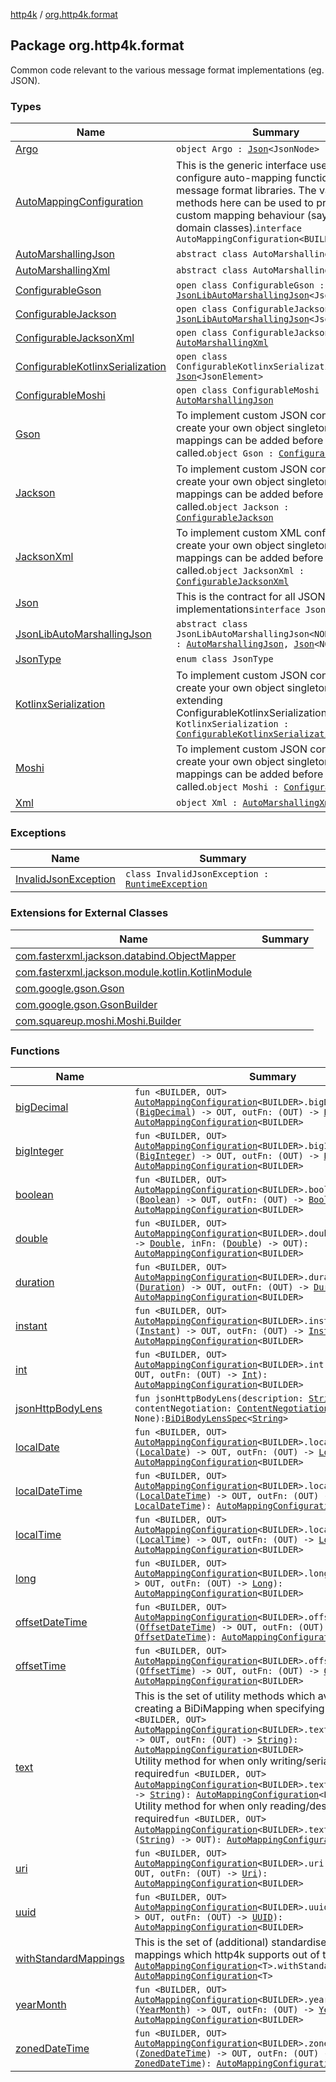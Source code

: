 [http4k](../index.md) / [org.http4k.format](./index.md)

## Package org.http4k.format

Common code relevant to the various message format implementations (eg. JSON).

### Types

| Name | Summary |
|---|---|
| [Argo](-argo/index.md) | `object Argo : `[`Json`](-json/index.md)`<JsonNode>` |
| [AutoMappingConfiguration](-auto-mapping-configuration/index.md) | This is the generic interface used to configure auto-mapping functionality for message format libraries. The various methods here can be used to provide custom mapping behaviour (say for domain classes).`interface AutoMappingConfiguration<BUILDER>` |
| [AutoMarshallingJson](-auto-marshalling-json/index.md) | `abstract class AutoMarshallingJson` |
| [AutoMarshallingXml](-auto-marshalling-xml/index.md) | `abstract class AutoMarshallingXml` |
| [ConfigurableGson](-configurable-gson/index.md) | `open class ConfigurableGson : `[`JsonLibAutoMarshallingJson`](-json-lib-auto-marshalling-json/index.md)`<JsonElement>` |
| [ConfigurableJackson](-configurable-jackson/index.md) | `open class ConfigurableJackson : `[`JsonLibAutoMarshallingJson`](-json-lib-auto-marshalling-json/index.md)`<JsonNode>` |
| [ConfigurableJacksonXml](-configurable-jackson-xml/index.md) | `open class ConfigurableJacksonXml : `[`AutoMarshallingXml`](-auto-marshalling-xml/index.md) |
| [ConfigurableKotlinxSerialization](-configurable-kotlinx-serialization/index.md) | `open class ConfigurableKotlinxSerialization : `[`Json`](-json/index.md)`<JsonElement>` |
| [ConfigurableMoshi](-configurable-moshi/index.md) | `open class ConfigurableMoshi : `[`AutoMarshallingJson`](-auto-marshalling-json/index.md) |
| [Gson](-gson.md) | To implement custom JSON configuration, create your own object singleton. Extra mappings can be added before done() is called.`object Gson : `[`ConfigurableGson`](-configurable-gson/index.md) |
| [Jackson](-jackson.md) | To implement custom JSON configuration, create your own object singleton. Extra mappings can be added before done() is called.`object Jackson : `[`ConfigurableJackson`](-configurable-jackson/index.md) |
| [JacksonXml](-jackson-xml.md) | To implement custom XML configuration, create your own object singleton. Extra mappings can be added before done() is called.`object JacksonXml : `[`ConfigurableJacksonXml`](-configurable-jackson-xml/index.md) |
| [Json](-json/index.md) | This is the contract for all JSON implementations`interface Json<NODE>` |
| [JsonLibAutoMarshallingJson](-json-lib-auto-marshalling-json/index.md) | `abstract class JsonLibAutoMarshallingJson<NODE : `[`Any`](https://kotlinlang.org/api/latest/jvm/stdlib/kotlin/-any/index.html)`> : `[`AutoMarshallingJson`](-auto-marshalling-json/index.md)`, `[`Json`](-json/index.md)`<NODE>` |
| [JsonType](-json-type/index.md) | `enum class JsonType` |
| [KotlinxSerialization](-kotlinx-serialization.md) | To implement custom JSON configuration, create your own object singleton extending ConfigurableKotlinxSerialization.`object KotlinxSerialization : `[`ConfigurableKotlinxSerialization`](-configurable-kotlinx-serialization/index.md) |
| [Moshi](-moshi.md) | To implement custom JSON configuration, create your own object singleton. Extra mappings can be added before done() is called.`object Moshi : `[`ConfigurableMoshi`](-configurable-moshi/index.md) |
| [Xml](-xml/index.md) | `object Xml : `[`AutoMarshallingXml`](-auto-marshalling-xml/index.md) |

### Exceptions

| Name | Summary |
|---|---|
| [InvalidJsonException](-invalid-json-exception/index.md) | `class InvalidJsonException : `[`RuntimeException`](https://kotlinlang.org/api/latest/jvm/stdlib/kotlin/-runtime-exception/index.html) |

### Extensions for External Classes

| Name | Summary |
|---|---|
| [com.fasterxml.jackson.databind.ObjectMapper](com.fasterxml.jackson.databind.-object-mapper/index.md) |  |
| [com.fasterxml.jackson.module.kotlin.KotlinModule](com.fasterxml.jackson.module.kotlin.-kotlin-module/index.md) |  |
| [com.google.gson.Gson](com.google.gson.-gson/index.md) |  |
| [com.google.gson.GsonBuilder](com.google.gson.-gson-builder/index.md) |  |
| [com.squareup.moshi.Moshi.Builder](com.squareup.moshi.-moshi.-builder/index.md) |  |

### Functions

| Name | Summary |
|---|---|
| [bigDecimal](big-decimal.md) | `fun <BUILDER, OUT> `[`AutoMappingConfiguration`](-auto-mapping-configuration/index.md)`<BUILDER>.bigDecimal(inFn: (`[`BigDecimal`](https://docs.oracle.com/javase/9/docs/api/java/math/BigDecimal.html)`) -> OUT, outFn: (OUT) -> `[`BigDecimal`](https://docs.oracle.com/javase/9/docs/api/java/math/BigDecimal.html)`): `[`AutoMappingConfiguration`](-auto-mapping-configuration/index.md)`<BUILDER>` |
| [bigInteger](big-integer.md) | `fun <BUILDER, OUT> `[`AutoMappingConfiguration`](-auto-mapping-configuration/index.md)`<BUILDER>.bigInteger(inFn: (`[`BigInteger`](https://docs.oracle.com/javase/9/docs/api/java/math/BigInteger.html)`) -> OUT, outFn: (OUT) -> `[`BigInteger`](https://docs.oracle.com/javase/9/docs/api/java/math/BigInteger.html)`): `[`AutoMappingConfiguration`](-auto-mapping-configuration/index.md)`<BUILDER>` |
| [boolean](boolean.md) | `fun <BUILDER, OUT> `[`AutoMappingConfiguration`](-auto-mapping-configuration/index.md)`<BUILDER>.boolean(inFn: (`[`Boolean`](https://kotlinlang.org/api/latest/jvm/stdlib/kotlin/-boolean/index.html)`) -> OUT, outFn: (OUT) -> `[`Boolean`](https://kotlinlang.org/api/latest/jvm/stdlib/kotlin/-boolean/index.html)`): `[`AutoMappingConfiguration`](-auto-mapping-configuration/index.md)`<BUILDER>` |
| [double](double.md) | `fun <BUILDER, OUT> `[`AutoMappingConfiguration`](-auto-mapping-configuration/index.md)`<BUILDER>.double(outFn: (OUT) -> `[`Double`](https://kotlinlang.org/api/latest/jvm/stdlib/kotlin/-double/index.html)`, inFn: (`[`Double`](https://kotlinlang.org/api/latest/jvm/stdlib/kotlin/-double/index.html)`) -> OUT): `[`AutoMappingConfiguration`](-auto-mapping-configuration/index.md)`<BUILDER>` |
| [duration](duration.md) | `fun <BUILDER, OUT> `[`AutoMappingConfiguration`](-auto-mapping-configuration/index.md)`<BUILDER>.duration(inFn: (`[`Duration`](https://docs.oracle.com/javase/9/docs/api/java/time/Duration.html)`) -> OUT, outFn: (OUT) -> `[`Duration`](https://docs.oracle.com/javase/9/docs/api/java/time/Duration.html)`): `[`AutoMappingConfiguration`](-auto-mapping-configuration/index.md)`<BUILDER>` |
| [instant](instant.md) | `fun <BUILDER, OUT> `[`AutoMappingConfiguration`](-auto-mapping-configuration/index.md)`<BUILDER>.instant(inFn: (`[`Instant`](https://docs.oracle.com/javase/9/docs/api/java/time/Instant.html)`) -> OUT, outFn: (OUT) -> `[`Instant`](https://docs.oracle.com/javase/9/docs/api/java/time/Instant.html)`): `[`AutoMappingConfiguration`](-auto-mapping-configuration/index.md)`<BUILDER>` |
| [int](int.md) | `fun <BUILDER, OUT> `[`AutoMappingConfiguration`](-auto-mapping-configuration/index.md)`<BUILDER>.int(inFn: (`[`Int`](https://kotlinlang.org/api/latest/jvm/stdlib/kotlin/-int/index.html)`) -> OUT, outFn: (OUT) -> `[`Int`](https://kotlinlang.org/api/latest/jvm/stdlib/kotlin/-int/index.html)`): `[`AutoMappingConfiguration`](-auto-mapping-configuration/index.md)`<BUILDER>` |
| [jsonHttpBodyLens](json-http-body-lens.md) | `fun jsonHttpBodyLens(description: `[`String`](https://kotlinlang.org/api/latest/jvm/stdlib/kotlin/-string/index.html)`? = null, contentNegotiation: `[`ContentNegotiation`](../org.http4k.lens/-content-negotiation/index.md)` = None): `[`BiDiBodyLensSpec`](../org.http4k.lens/-bi-di-body-lens-spec/index.md)`<`[`String`](https://kotlinlang.org/api/latest/jvm/stdlib/kotlin/-string/index.html)`>` |
| [localDate](local-date.md) | `fun <BUILDER, OUT> `[`AutoMappingConfiguration`](-auto-mapping-configuration/index.md)`<BUILDER>.localDate(inFn: (`[`LocalDate`](https://docs.oracle.com/javase/9/docs/api/java/time/LocalDate.html)`) -> OUT, outFn: (OUT) -> `[`LocalDate`](https://docs.oracle.com/javase/9/docs/api/java/time/LocalDate.html)`): `[`AutoMappingConfiguration`](-auto-mapping-configuration/index.md)`<BUILDER>` |
| [localDateTime](local-date-time.md) | `fun <BUILDER, OUT> `[`AutoMappingConfiguration`](-auto-mapping-configuration/index.md)`<BUILDER>.localDateTime(inFn: (`[`LocalDateTime`](https://docs.oracle.com/javase/9/docs/api/java/time/LocalDateTime.html)`) -> OUT, outFn: (OUT) -> `[`LocalDateTime`](https://docs.oracle.com/javase/9/docs/api/java/time/LocalDateTime.html)`): `[`AutoMappingConfiguration`](-auto-mapping-configuration/index.md)`<BUILDER>` |
| [localTime](local-time.md) | `fun <BUILDER, OUT> `[`AutoMappingConfiguration`](-auto-mapping-configuration/index.md)`<BUILDER>.localTime(inFn: (`[`LocalTime`](https://docs.oracle.com/javase/9/docs/api/java/time/LocalTime.html)`) -> OUT, outFn: (OUT) -> `[`LocalTime`](https://docs.oracle.com/javase/9/docs/api/java/time/LocalTime.html)`): `[`AutoMappingConfiguration`](-auto-mapping-configuration/index.md)`<BUILDER>` |
| [long](long.md) | `fun <BUILDER, OUT> `[`AutoMappingConfiguration`](-auto-mapping-configuration/index.md)`<BUILDER>.long(inFn: (`[`Long`](https://kotlinlang.org/api/latest/jvm/stdlib/kotlin/-long/index.html)`) -> OUT, outFn: (OUT) -> `[`Long`](https://kotlinlang.org/api/latest/jvm/stdlib/kotlin/-long/index.html)`): `[`AutoMappingConfiguration`](-auto-mapping-configuration/index.md)`<BUILDER>` |
| [offsetDateTime](offset-date-time.md) | `fun <BUILDER, OUT> `[`AutoMappingConfiguration`](-auto-mapping-configuration/index.md)`<BUILDER>.offsetDateTime(inFn: (`[`OffsetDateTime`](https://docs.oracle.com/javase/9/docs/api/java/time/OffsetDateTime.html)`) -> OUT, outFn: (OUT) -> `[`OffsetDateTime`](https://docs.oracle.com/javase/9/docs/api/java/time/OffsetDateTime.html)`): `[`AutoMappingConfiguration`](-auto-mapping-configuration/index.md)`<BUILDER>` |
| [offsetTime](offset-time.md) | `fun <BUILDER, OUT> `[`AutoMappingConfiguration`](-auto-mapping-configuration/index.md)`<BUILDER>.offsetTime(inFn: (`[`OffsetTime`](https://docs.oracle.com/javase/9/docs/api/java/time/OffsetTime.html)`) -> OUT, outFn: (OUT) -> `[`OffsetTime`](https://docs.oracle.com/javase/9/docs/api/java/time/OffsetTime.html)`): `[`AutoMappingConfiguration`](-auto-mapping-configuration/index.md)`<BUILDER>` |
| [text](text.md) | This is the set of utility methods which avoid the noise of creating a BiDiMapping when specifying mappings.`fun <BUILDER, OUT> `[`AutoMappingConfiguration`](-auto-mapping-configuration/index.md)`<BUILDER>.text(inFn: (`[`String`](https://kotlinlang.org/api/latest/jvm/stdlib/kotlin/-string/index.html)`) -> OUT, outFn: (OUT) -> `[`String`](https://kotlinlang.org/api/latest/jvm/stdlib/kotlin/-string/index.html)`): `[`AutoMappingConfiguration`](-auto-mapping-configuration/index.md)`<BUILDER>`<br>Utility method for when only writing/serialization is required`fun <BUILDER, OUT> `[`AutoMappingConfiguration`](-auto-mapping-configuration/index.md)`<BUILDER>.text(mapping: (OUT) -> `[`String`](https://kotlinlang.org/api/latest/jvm/stdlib/kotlin/-string/index.html)`): `[`AutoMappingConfiguration`](-auto-mapping-configuration/index.md)`<BUILDER>`<br>Utility method for when only reading/deserialization is required`fun <BUILDER, OUT> `[`AutoMappingConfiguration`](-auto-mapping-configuration/index.md)`<BUILDER>.text(mapping: (`[`String`](https://kotlinlang.org/api/latest/jvm/stdlib/kotlin/-string/index.html)`) -> OUT): `[`AutoMappingConfiguration`](-auto-mapping-configuration/index.md)`<BUILDER>` |
| [uri](uri.md) | `fun <BUILDER, OUT> `[`AutoMappingConfiguration`](-auto-mapping-configuration/index.md)`<BUILDER>.uri(inFn: (`[`Uri`](../org.http4k.core/-uri/index.md)`) -> OUT, outFn: (OUT) -> `[`Uri`](../org.http4k.core/-uri/index.md)`): `[`AutoMappingConfiguration`](-auto-mapping-configuration/index.md)`<BUILDER>` |
| [uuid](uuid.md) | `fun <BUILDER, OUT> `[`AutoMappingConfiguration`](-auto-mapping-configuration/index.md)`<BUILDER>.uuid(inFn: (`[`UUID`](https://docs.oracle.com/javase/9/docs/api/java/util/UUID.html)`) -> OUT, outFn: (OUT) -> `[`UUID`](https://docs.oracle.com/javase/9/docs/api/java/util/UUID.html)`): `[`AutoMappingConfiguration`](-auto-mapping-configuration/index.md)`<BUILDER>` |
| [withStandardMappings](with-standard-mappings.md) | This is the set of (additional) standardised string &lt;-&gt; type mappings which http4k supports out of the box.`fun <T> `[`AutoMappingConfiguration`](-auto-mapping-configuration/index.md)`<T>.withStandardMappings(): `[`AutoMappingConfiguration`](-auto-mapping-configuration/index.md)`<T>` |
| [yearMonth](year-month.md) | `fun <BUILDER, OUT> `[`AutoMappingConfiguration`](-auto-mapping-configuration/index.md)`<BUILDER>.yearMonth(inFn: (`[`YearMonth`](https://docs.oracle.com/javase/9/docs/api/java/time/YearMonth.html)`) -> OUT, outFn: (OUT) -> `[`YearMonth`](https://docs.oracle.com/javase/9/docs/api/java/time/YearMonth.html)`): `[`AutoMappingConfiguration`](-auto-mapping-configuration/index.md)`<BUILDER>` |
| [zonedDateTime](zoned-date-time.md) | `fun <BUILDER, OUT> `[`AutoMappingConfiguration`](-auto-mapping-configuration/index.md)`<BUILDER>.zonedDateTime(inFn: (`[`ZonedDateTime`](https://docs.oracle.com/javase/9/docs/api/java/time/ZonedDateTime.html)`) -> OUT, outFn: (OUT) -> `[`ZonedDateTime`](https://docs.oracle.com/javase/9/docs/api/java/time/ZonedDateTime.html)`): `[`AutoMappingConfiguration`](-auto-mapping-configuration/index.md)`<BUILDER>` |
